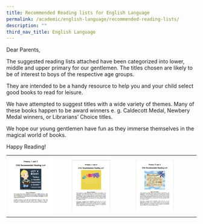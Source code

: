 ```yaml
---
title: Recommended Reading lists for English Language
permalink: /academic/english-language/recommended-reading-lists/
description: ""
third_nav_title: English Language
---
```

Dear Parents,

The suggested reading lists attached have been categorized into lower, middle and upper primary for our gentlemen. The titles chosen are likely to be of interest to boys of the respective age groups.

They are intended to be a handy resource to help you and your child select good books to read for leisure.

We have attempted to suggest titles with a wide variety of themes. Many of these books happen to be award winners e. g. Caldecott Medal, Newbery Medal winners, or Librarians’ Choice titles.

We hope our young gentlemen have fun as they immerse themselves in the magical world of books.

Happy Reading!

|  	|  	|  	|
|---	|---	|---	|
|  <a href="https://drive.google.com/file/d/1RXZEEMtiXH8_D2Rgd_OjsuZc25tmr24A/view?usp=sharing"><img style="width:75%" src="/images/el19.png"></a>	| <a href="https://drive.google.com/file/d/1hvi5Eu5sWlc-EE6se8XzfnagLON4Crr7/view?usp=sharing"><img style="width:65%" src="/images/el20.png"></a> 	| <a href="https://drive.google.com/file/d/11xS0ts80sMhhCrfY6rw3j_T-jbT8Soe6/view?usp=sharing"><img style="width:65%" src="/images/el21.png"></a> 	|